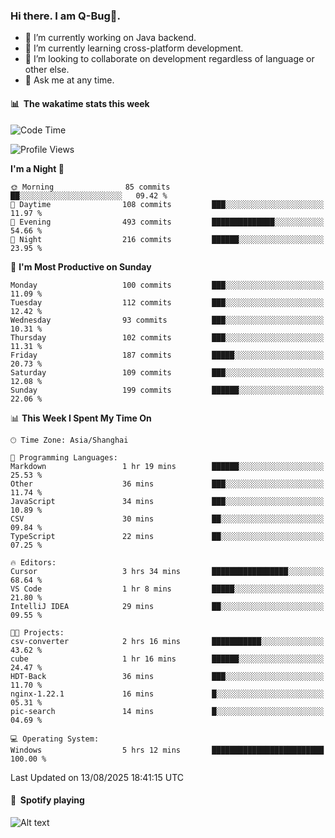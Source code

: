 ### Hi there. I am Q-Bug🐞.

- 🔭 I’m currently working on Java backend.
- 🌱 I’m currently learning cross-platform development.
- 👯 I’m looking to collaborate on development regardless of language or other else.
- 💬 Ask me at any time.

#### 📊 &nbsp;**The wakatime stats this week**  
<!--START_SECTION:waka-->
![Code Time](http://img.shields.io/badge/Code%20Time-340%20hrs%208%20mins-blue)

![Profile Views](http://img.shields.io/badge/Profile%20Views-0-blue)

**I'm a Night 🦉** 

```text
🌞 Morning                85 commits          ██░░░░░░░░░░░░░░░░░░░░░░░   09.42 % 
🌆 Daytime                108 commits         ███░░░░░░░░░░░░░░░░░░░░░░   11.97 % 
🌃 Evening                493 commits         ██████████████░░░░░░░░░░░   54.66 % 
🌙 Night                  216 commits         ██████░░░░░░░░░░░░░░░░░░░   23.95 % 
```
📅 **I'm Most Productive on Sunday** 

```text
Monday                   100 commits         ███░░░░░░░░░░░░░░░░░░░░░░   11.09 % 
Tuesday                  112 commits         ███░░░░░░░░░░░░░░░░░░░░░░   12.42 % 
Wednesday                93 commits          ███░░░░░░░░░░░░░░░░░░░░░░   10.31 % 
Thursday                 102 commits         ███░░░░░░░░░░░░░░░░░░░░░░   11.31 % 
Friday                   187 commits         █████░░░░░░░░░░░░░░░░░░░░   20.73 % 
Saturday                 109 commits         ███░░░░░░░░░░░░░░░░░░░░░░   12.08 % 
Sunday                   199 commits         ██████░░░░░░░░░░░░░░░░░░░   22.06 % 
```


📊 **This Week I Spent My Time On** 

```text
🕑︎ Time Zone: Asia/Shanghai

💬 Programming Languages: 
Markdown                 1 hr 19 mins        ██████░░░░░░░░░░░░░░░░░░░   25.53 % 
Other                    36 mins             ███░░░░░░░░░░░░░░░░░░░░░░   11.74 % 
JavaScript               34 mins             ███░░░░░░░░░░░░░░░░░░░░░░   10.89 % 
CSV                      30 mins             ██░░░░░░░░░░░░░░░░░░░░░░░   09.84 % 
TypeScript               22 mins             ██░░░░░░░░░░░░░░░░░░░░░░░   07.25 % 

🔥 Editors: 
Cursor                   3 hrs 34 mins       █████████████████░░░░░░░░   68.64 % 
VS Code                  1 hr 8 mins         █████░░░░░░░░░░░░░░░░░░░░   21.80 % 
IntelliJ IDEA            29 mins             ██░░░░░░░░░░░░░░░░░░░░░░░   09.55 % 

🐱‍💻 Projects: 
csv-converter            2 hrs 16 mins       ███████████░░░░░░░░░░░░░░   43.62 % 
cube                     1 hr 16 mins        ██████░░░░░░░░░░░░░░░░░░░   24.47 % 
HDT-Back                 36 mins             ███░░░░░░░░░░░░░░░░░░░░░░   11.70 % 
nginx-1.22.1             16 mins             █░░░░░░░░░░░░░░░░░░░░░░░░   05.31 % 
pic-search               14 mins             █░░░░░░░░░░░░░░░░░░░░░░░░   04.69 % 

💻 Operating System: 
Windows                  5 hrs 12 mins       █████████████████████████   100.00 % 
```


 Last Updated on 13/08/2025 18:41:15 UTC
<!--END_SECTION:waka-->

#### 🎵 &nbsp;**Spotify playing**  
![Alt text](https://spotify-recently-played-readme.vercel.app/api?user=e5y1o4x7kdt9kf2blu4wvmb4s&unique={true|1|on|yes})
